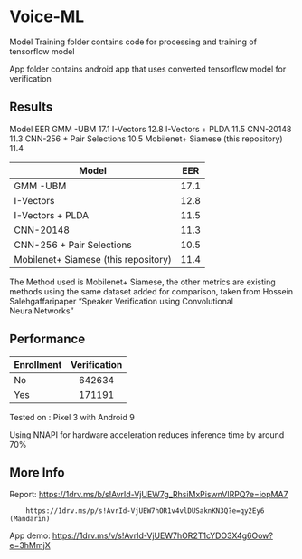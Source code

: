 # Voice-ML

Model Training folder contains code for processing and training of tensorflow model

App folder contains android app that uses converted tensorflow model for verification

## Results

Model                                 EER
GMM -UBM                              17.1
I-Vectors                             12.8
I-Vectors + PLDA                      11.5
CNN-20148                             11.3
CNN-256 + Pair Selections             10.5
Mobilenet+ Siamese (this repository)  11.4

| Model       | EER          | 
| ------------- |:-------------:| 
| GMM -UBM      | 17.1 | 
|I-Vectors       | 12.8      |  
| I-Vectors + PLDA | 11.5      |
| CNN-20148 | 11.3      |
| CNN-256 + Pair Selections | 10.5      |
| Mobilenet+ Siamese (this repository) | 11.4      |

The Method used is Mobilenet+ Siamese, the other metrics are existing methods using the same dataset added for comparison, taken from Hossein Salehgaffaripaper “Speaker Verification using Convolutional NeuralNetworks”

## Performance

| Enrollment      | Verification          | 
| ------------- |:-------------:| 
| No      | 642634| 
|Yes      | 171191   | 

Tested on : Pixel 3 with Android 9

Using NNAPI for hardware acceleration reduces inference time by around 70%

## More Info

Report: https://1drv.ms/b/s!AvrId-VjUEW7g_RhsiMxPiswnVlRPQ?e=iopMA7

        https://1drv.ms/p/s!AvrId-VjUEW7hOR1v4vlDUSaknKN3Q?e=qy2Ey6 (Mandarin)
        
App demo: https://1drv.ms/v/s!AvrId-VjUEW7hOR2T1cYDO3X4g6Oow?e=3hMmjX

